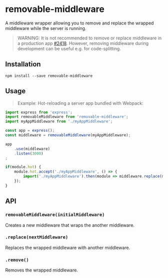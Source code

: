 # removable-middleware

A middleware wrapper allowing you to remove and replace the wrapped middleware while the server is running.

> WARNING: It is not recommended to remove or replace middleware in a production
app [#2418](https://github.com/expressjs/express/issues/2418). However, removing middleware during development can be useful e.g. for
code-splitting.

## Installation

    npm install --save removable-middleware

## Usage

> Example: Hot-reloading a server app bundled with Webpack:

```js
import express from 'express';
import removableMiddleware from 'removable-middleware';
import myAppMiddleware from './myAppMiddleware';

const app = express();
const middleware = removableMiddleware(myAppMiddleware);

app
	.use(middleware)
	.listen(3000)
;

if(module.hot) {
	module.hot.accept('./myAppMiddleware', () => {
		import('./myAppMiddleware').then(module => middleware.replace(module.default));
	});
}

```

## API

### `removableMiddleware(initialMiddleware)`

Creates a new middleware that wraps the another middleware.

### `.replace(nextMiddleware)`

Replaces the wrapped middleware with another middleware.

### `.remove()`

Removes the wrapped middleware.
